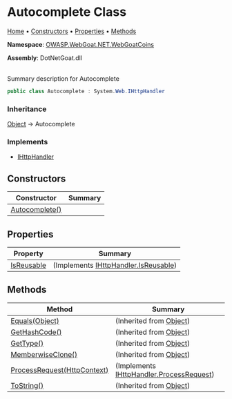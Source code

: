 # Autocomplete Class

[Home](../../../../../README.md) &#x2022; [Constructors](#constructors) &#x2022; [Properties](#properties) &#x2022; [Methods](#methods)

**Namespace**: [OWASP.WebGoat.NET.WebGoatCoins](../README.md)

**Assembly**: DotNetGoat\.dll

\
Summary description for Autocomplete

```csharp
public class Autocomplete : System.Web.IHttpHandler
```

### Inheritance

[Object](https://docs.microsoft.com/en-us/dotnet/api/system.object) &#x2192; Autocomplete

### Implements

* [IHttpHandler](https://docs.microsoft.com/en-us/dotnet/api/system.web.ihttphandler)

## Constructors

| Constructor | Summary |
| ----------- | ------- |
| [Autocomplete()](-ctor/README.md) | |

## Properties

| Property | Summary |
| -------- | ------- |
| [IsReusable](IsReusable/README.md) |  \(Implements [IHttpHandler.IsReusable](https://docs.microsoft.com/en-us/dotnet/api/system.web.ihttphandler.isreusable)\) |

## Methods

| Method | Summary |
| ------ | ------- |
| [Equals(Object)](https://docs.microsoft.com/en-us/dotnet/api/system.object.equals) |  \(Inherited from [Object](https://docs.microsoft.com/en-us/dotnet/api/system.object)\) |
| [GetHashCode()](https://docs.microsoft.com/en-us/dotnet/api/system.object.gethashcode) |  \(Inherited from [Object](https://docs.microsoft.com/en-us/dotnet/api/system.object)\) |
| [GetType()](https://docs.microsoft.com/en-us/dotnet/api/system.object.gettype) |  \(Inherited from [Object](https://docs.microsoft.com/en-us/dotnet/api/system.object)\) |
| [MemberwiseClone()](https://docs.microsoft.com/en-us/dotnet/api/system.object.memberwiseclone) |  \(Inherited from [Object](https://docs.microsoft.com/en-us/dotnet/api/system.object)\) |
| [ProcessRequest(HttpContext)](ProcessRequest/README.md) |  \(Implements [IHttpHandler.ProcessRequest](https://docs.microsoft.com/en-us/dotnet/api/system.web.ihttphandler.processrequest)\) |
| [ToString()](https://docs.microsoft.com/en-us/dotnet/api/system.object.tostring) |  \(Inherited from [Object](https://docs.microsoft.com/en-us/dotnet/api/system.object)\) |

